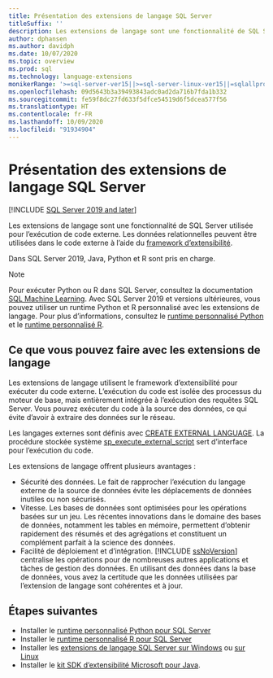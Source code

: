 ```yaml
---
title: Présentation des extensions de langage SQL Server
titleSuffix: ''
description: Les extensions de langage sont une fonctionnalité de SQL Server utilisée pour l’exécution de code externe. Dans SQL Server 2019, Java, Python et R sont pris en charge. Les données relationnelles peuvent être utilisées dans le code externe avec le framework d’extensibilité.
author: dphansen
ms.author: davidph
ms.date: 10/07/2020
ms.topic: overview
ms.prod: sql
ms.technology: language-extensions
monikerRange: '>=sql-server-ver15||>=sql-server-linux-ver15||=sqlallproducts-allversions'
ms.openlocfilehash: 09d5643b3a39493843adc0ad2da716b7fda1b332
ms.sourcegitcommit: fe59f8dc27fd633f5dfce54519d6f5dcea577f56
ms.translationtype: HT
ms.contentlocale: fr-FR
ms.lasthandoff: 10/09/2020
ms.locfileid: "91934904"
---
```

# <a name="what-is-sql-server-language-extensions"></a>Présentation des extensions de langage SQL Server
[!INCLUDE [SQL Server 2019 and later](../includes/applies-to-version/sqlserver2019.md)]

Les extensions de langage sont une fonctionnalité de SQL Server utilisée pour l’exécution de code externe. Les données relationnelles peuvent être utilisées dans le code externe à l’aide du [framework d’extensibilité](concepts/extensibility-framework.md).

Dans SQL Server 2019, Java, Python et R sont pris en charge.

> [!NOTE]
> Pour exécuter Python ou R dans SQL Server, consultez la documentation [SQL Machine Learning](../machine-learning/index.yml). Avec SQL Server 2019 et versions ultérieures, vous pouvez utiliser un runtime Python et R personnalisé avec les extensions de langage. Pour plus d’informations, consultez le [runtime personnalisé Python](../machine-learning/install/custom-runtime-python.md) et le [runtime personnalisé R](../machine-learning/install/custom-runtime-r.md).

## <a name="what-you-can-do-with-language-extensions"></a>Ce que vous pouvez faire avec les extensions de langage

Les extensions de langage utilisent le framework d’extensibilité pour exécuter du code externe. L’exécution du code est isolée des processus du moteur de base, mais entièrement intégrée à l’exécution des requêtes SQL Server. Vous pouvez exécuter du code à la source des données, ce qui évite d’avoir à extraire des données sur le réseau.

Les langages externes sont définis avec [CREATE EXTERNAL LANGUAGE](../t-sql/statements/create-external-language-transact-sql.md). La procédure stockée système [sp_execute_external_script](../relational-databases/system-stored-procedures/sp-execute-external-script-transact-sql.md) sert d’interface pour l’exécution du code.

Les extensions de langage offrent plusieurs avantages :

+ Sécurité des données. Le fait de rapprocher l’exécution du langage externe de la source de données évite les déplacements de données inutiles ou non sécurisés.
+ Vitesse. Les bases de données sont optimisées pour les opérations basées sur un jeu. Les récentes innovations dans le domaine des bases de données, notamment les tables en mémoire, permettent d’obtenir rapidement des résumés et des agrégations et constituent un complément parfait à la science des données.
+ Facilité de déploiement et d’intégration. [!INCLUDE [ssNoVersion](../includes/ssnoversion-md.md)] centralise les opérations pour de nombreuses autres applications et tâches de gestion des données. En utilisant des données dans la base de données, vous avez la certitude que les données utilisées par l’extension de langage sont cohérentes et à jour.

## <a name="next-steps"></a>Étapes suivantes

+ Installer le [runtime personnalisé Python pour SQL Server](../machine-learning/install/custom-runtime-python.md)
+ Installer le [runtime personnalisé R pour SQL Server](../machine-learning/install/custom-runtime-r.md)
+ Installer les [extensions de langage SQL Server sur Windows](install/install-sql-server-language-extensions-on-windows.md) ou [sur Linux](../linux/sql-server-linux-setup-language-extensions.md)
+ Installer le [kit SDK d’extensibilité Microsoft pour Java](how-to/extensibility-sdk-java-sql-server.md).
